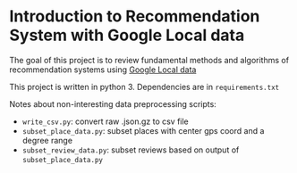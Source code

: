 # Introduction to Recommendation System with Google Local data

The goal of this project is to review fundamental methods and algorithms of recommendation systems using [Google Local data](http://cseweb.ucsd.edu/~jmcauley/datasets.html#google_local)

This project is written in python 3. Dependencies are in `requirements.txt`

Notes about non-interesting data preprocessing scripts:
- `write_csv.py`: convert raw .json.gz to csv file
- `subset_place_data.py`: subset places with center gps coord and a degree range
- `subset_review_data.py`: subset reviews based on output of `subset_place_data.py`